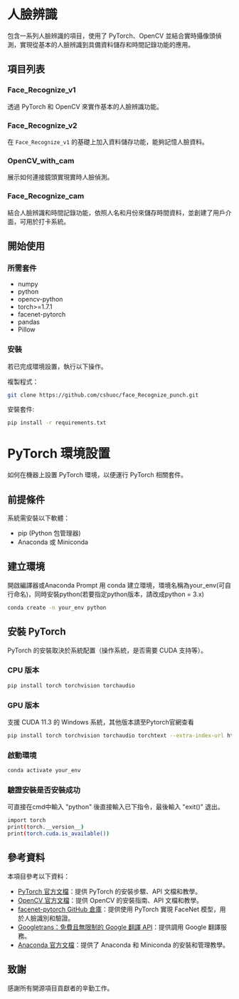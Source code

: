 # 人臉辨識

包含一系列人臉辨識的項目，使用了 PyTorch、OpenCV 並結合實時攝像頭偵測，實現從基本的人臉辨識到具備資料儲存和時間記錄功能的應用。

## 項目列表

### Face_Recognize_v1

透過 PyTorch 和 OpenCV 來實作基本的人臉辨識功能。

### Face_Recognize_v2

在 `Face_Recognize_v1` 的基礎上加入資料儲存功能，能夠記憶人臉資料。

### OpenCV_with_cam

展示如何連接鏡頭實現實時人臉偵測。

### Face_Recognize_cam

結合人臉辨識和時間記錄功能，依照人名和月份來儲存時間資料，並創建了用戶介面，可用於打卡系統。

## 開始使用

### 所需套件

- numpy
- python
- opencv-python
- torch>=1.7.1
- facenet-pytorch
- pandas
- Pillow

### 安裝
若已完成環境設置，執行以下操作。

複製程式：

```bash
git clone https://github.com/cshuoc/face_Recognize_punch.git
```

安裝套件:

```bash
pip install -r requirements.txt
```

# PyTorch 環境設置
如何在機器上設置 PyTorch 環境，以便運行 PyTorch 相關套件。

## 前提條件
系統需安裝以下軟體：

- pip (Python 包管理器)
- Anaconda 或 Miniconda
  
## 建立環境
開啟編譯器或Anaconda Prompt
用 conda 建立環境，環境名稱為your_env(可自行命名)，同時安裝python(若要指定python版本，請改成python = 3.x)

```bash
conda create -n your_env python
```

## 安裝 PyTorch

PyTorch 的安裝取決於系統配置（操作系統，是否需要 CUDA 支持等）。

### CPU 版本

```bash
pip install torch torchvision torchaudio
```

### GPU 版本
支援 CUDA 11.3 的 Windows 系統，其他版本請至Pytorch官網查看

```bash
pip install torch torchvision torchaudio torchtext --extra-index-url https://download.pytorch.org/whl/cu113
```

### 啟動環境

```bash
conda activate your_env
```

### 驗證安裝是否安裝成功
可直接在cmd中輸入 "python" 後直接輸入已下指令，最後輸入 "exit()" 退出。

```bash
import torch
print(torch.__version__)
print(torch.cuda.is_available())
```

## 參考資料

本項目參考以下資料：

- [PyTorch 官方文檔](https://pytorch.org/docs/stable/index.html)：提供 PyTorch 的安裝步驟、API 文檔和教學。
- [OpenCV 官方文檔](https://docs.opencv.org/master/)：提供 OpenCV 的安裝指南、API 文檔和教學。
- [facenet-pytorch GitHub 倉庫](https://github.com/timesler/facenet-pytorch)：提供使用 PyTorch 實現 FaceNet 模型，用於人臉識別和驗證。
- [Googletrans：免費且無限制的 Google 翻譯 API](https://py-googletrans.readthedocs.io/en/latest/)：提供調用 Google 翻譯服務。
- [Anaconda 官方文檔](https://docs.anaconda.com/)：提供了 Anaconda 和 Miniconda 的安裝和管理教學。

## 致謝

感謝所有開源項目貢獻者的辛勤工作。
